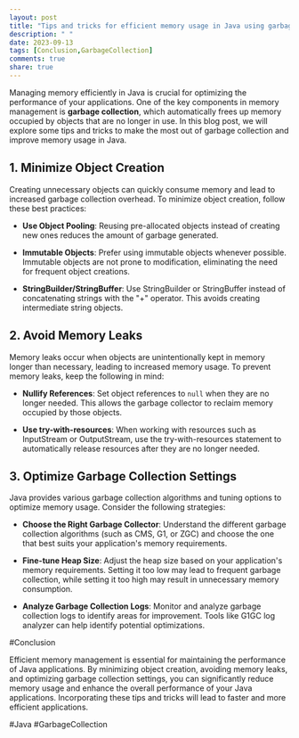 ```yaml
---
layout: post
title: "Tips and tricks for efficient memory usage in Java using garbage collection"
description: " "
date: 2023-09-13
tags: [Conclusion,GarbageCollection]
comments: true
share: true
---
```


Managing memory efficiently in Java is crucial for optimizing the performance of your applications. One of the key components in memory management is **garbage collection**, which automatically frees up memory occupied by objects that are no longer in use. In this blog post, we will explore some tips and tricks to make the most out of garbage collection and improve memory usage in Java.

## 1. Minimize Object Creation

Creating unnecessary objects can quickly consume memory and lead to increased garbage collection overhead. To minimize object creation, follow these best practices:

- **Use Object Pooling**: Reusing pre-allocated objects instead of creating new ones reduces the amount of garbage generated.

- **Immutable Objects**: Prefer using immutable objects whenever possible. Immutable objects are not prone to modification, eliminating the need for frequent object creations.

- **StringBuilder/StringBuffer**: Use StringBuilder or StringBuffer instead of concatenating strings with the "+" operator. This avoids creating intermediate string objects.

## 2. Avoid Memory Leaks

Memory leaks occur when objects are unintentionally kept in memory longer than necessary, leading to increased memory usage. To prevent memory leaks, keep the following in mind:

- **Nullify References**: Set object references to `null` when they are no longer needed. This allows the garbage collector to reclaim memory occupied by those objects.

- **Use try-with-resources**: When working with resources such as InputStream or OutputStream, use the try-with-resources statement to automatically release resources after they are no longer needed.

## 3. Optimize Garbage Collection Settings

Java provides various garbage collection algorithms and tuning options to optimize memory usage. Consider the following strategies:

- **Choose the Right Garbage Collector**: Understand the different garbage collection algorithms (such as CMS, G1, or ZGC) and choose the one that best suits your application's memory requirements.

- **Fine-tune Heap Size**: Adjust the heap size based on your application's memory requirements. Setting it too low may lead to frequent garbage collection, while setting it too high may result in unnecessary memory consumption.

- **Analyze Garbage Collection Logs**: Monitor and analyze garbage collection logs to identify areas for improvement. Tools like G1GC log analyzer can help identify potential optimizations.

#Conclusion

Efficient memory management is essential for maintaining the performance of Java applications. By minimizing object creation, avoiding memory leaks, and optimizing garbage collection settings, you can significantly reduce memory usage and enhance the overall performance of your Java applications. Incorporating these tips and tricks will lead to faster and more efficient applications.

#Java #GarbageCollection